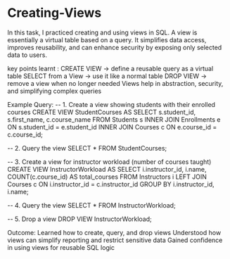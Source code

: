 # Creating-Views
In this task, I practiced creating and using views in SQL. A view is essentially a virtual table based on a query. It simplifies data access, improves reusability, and can enhance security by exposing only selected data to users.

key points learnt :
CREATE VIEW → define a reusable query as a virtual table
SELECT from a View → use it like a normal table
DROP VIEW → remove a view when no longer needed
Views help in abstraction, security, and simplifying complex queries

Example Query:
-- 1. Create a view showing students with their enrolled courses
CREATE VIEW StudentCourses AS
SELECT s.student_id, s.first_name, c.course_name
FROM Students s
INNER JOIN Enrollments e ON s.student_id = e.student_id
INNER JOIN Courses c ON e.course_id = c.course_id;

-- 2. Query the view
SELECT * FROM StudentCourses;

-- 3. Create a view for instructor workload (number of courses taught)
CREATE VIEW InstructorWorkload AS
SELECT i.instructor_id, i.name, COUNT(c.course_id) AS total_courses
FROM Instructors i
LEFT JOIN Courses c ON i.instructor_id = c.instructor_id
GROUP BY i.instructor_id, i.name;

-- 4. Query the view
SELECT * FROM InstructorWorkload;

-- 5. Drop a view
DROP VIEW InstructorWorkload;

Outcome:
Learned how to create, query, and drop views
Understood how views can simplify reporting and restrict sensitive data
Gained confidence in using views for reusable SQL logic
